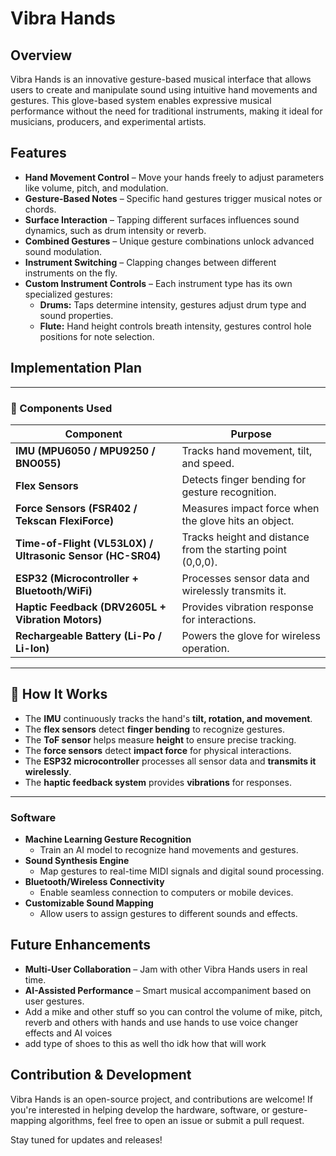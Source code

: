 # Vibra Hands

## Overview

Vibra Hands is an innovative gesture-based musical interface that allows users to create and manipulate sound using intuitive hand movements and gestures. This glove-based system enables expressive musical performance without the need for traditional instruments, making it ideal for musicians, producers, and experimental artists.

## Features

- **Hand Movement Control** – Move your hands freely to adjust parameters like volume, pitch, and modulation.
- **Gesture-Based Notes** – Specific hand gestures trigger musical notes or chords.
- **Surface Interaction** – Tapping different surfaces influences sound dynamics, such as drum intensity or reverb.
- **Combined Gestures** – Unique gesture combinations unlock advanced sound modulation.
- **Instrument Switching** – Clapping changes between different instruments on the fly.
- **Custom Instrument Controls** – Each instrument type has its own specialized gestures:
  - **Drums:** Taps determine intensity, gestures adjust drum type and sound properties.
  - **Flute:** Hand height controls breath intensity, gestures control hole positions for note selection.

## Implementation Plan

---

### 🔧 Components Used  

| Component | Purpose |
|-----------|---------|
| **IMU (MPU6050 / MPU9250 / BNO055)** | Tracks hand movement, tilt, and speed. |
| **Flex Sensors** | Detects finger bending for gesture recognition. |
| **Force Sensors (FSR402 / Tekscan FlexiForce)** | Measures impact force when the glove hits an object. |
| **Time-of-Flight (VL53L0X) / Ultrasonic Sensor (HC-SR04)** | Tracks height and distance from the starting point (0,0,0). |
| **ESP32 (Microcontroller + Bluetooth/WiFi)** | Processes sensor data and wirelessly transmits it. |
| **Haptic Feedback (DRV2605L + Vibration Motors)** | Provides vibration response for interactions. |
| **Rechargeable Battery (Li-Po / Li-Ion)** | Powers the glove for wireless operation. |

---

## 📡 How It Works  
- The **IMU** continuously tracks the hand's **tilt, rotation, and movement**.  
- The **flex sensors** detect **finger bending** to recognize gestures.  
- The **ToF sensor** helps measure **height** to ensure precise tracking.  
- The **force sensors** detect **impact force** for physical interactions.  
- The **ESP32 microcontroller** processes all sensor data and **transmits it wirelessly**.  
- The **haptic feedback system** provides **vibrations** for responses.  


---

### **Software**

- **Machine Learning Gesture Recognition**
  - Train an AI model to recognize hand movements and gestures.
- **Sound Synthesis Engine**
  - Map gestures to real-time MIDI signals and digital sound processing.
- **Bluetooth/Wireless Connectivity**
  - Enable seamless connection to computers or mobile devices.
- **Customizable Sound Mapping**
  - Allow users to assign gestures to different sounds and effects.

## Future Enhancements

- **Multi-User Collaboration** – Jam with other Vibra Hands users in real time.
- **AI-Assisted Performance** – Smart musical accompaniment based on user gestures.
- Add a mike and other stuff so you can control the volume of mike, pitch, reverb and others with hands and use hands to use voice changer effects and AI voices
- add type of shoes to this as well tho idk how that will work
  
## Contribution & Development

Vibra Hands is an open-source project, and contributions are welcome! If you're interested in helping develop the hardware, software, or gesture-mapping algorithms, feel free to open an issue or submit a pull request.

Stay tuned for updates and releases!

